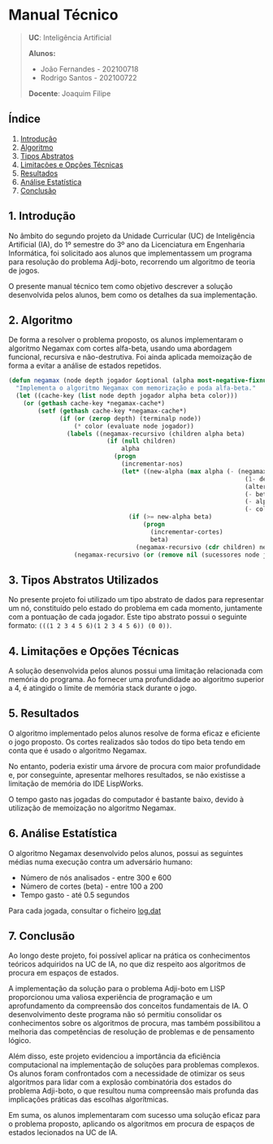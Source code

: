 # Manual Técnico

> **UC**: Inteligência Artificial
>
> **Alunos:**
>
> - João Fernandes - 202100718
> - Rodrigo Santos - 202100722
>
> **Docente**: Joaquim Filipe

## Índice

1. [Introdução](#1-introdução)
2. [Algoritmo](#2-algoritmo)
3. [Tipos Abstratos](#3-tipos-abstratos-utilizados)
4. [Limitações e Opções Técnicas](#4-limitações-e-opções-técnicas)
5. [Resultados](#5-resultados)
6. [Análise Estatística](#6-análise-estatística)
7. [Conclusão](#7-conclusão)

## 1. Introdução

No âmbito do segundo projeto da Unidade Curricular (UC) de Inteligência Artificial (IA), do 1º semestre do 3º ano da Licenciatura em Engenharia Informática,
foi solicitado aos alunos que implementassem um programa para resolução do problema Adji-boto, recorrendo um algoritmo de teoria de jogos.

O presente manual técnico tem como objetivo descrever a solução desenvolvida pelos alunos, bem como os detalhes da sua implementação.

## 2. Algoritmo

De forma a resolver o problema proposto, os alunos implementaram o algoritmo Negamax com cortes alfa-beta, usando uma abordagem funcional, recursiva e não-destrutiva.
Foi ainda aplicada memoização de forma a evitar a análise de estados repetidos.

```lisp
(defun negamax (node depth jogador &optional (alpha most-negative-fixnum) (beta most-positive-fixnum) (color 1))
  "Implementa o algoritmo Negamax com memorização e poda alfa-beta."
  (let ((cache-key (list node depth jogador alpha beta color)))
    (or (gethash cache-key *negamax-cache*)
        (setf (gethash cache-key *negamax-cache*)
              (if (or (zerop depth) (terminalp node))
                  (* color (evaluate node jogador))
                (labels ((negamax-recursivo (children alpha beta)
                           (if (null children)
                               alpha
                             (progn
                               (incrementar-nos)
                               (let* ((new-alpha (max alpha (- (negamax (car children)
                                                                 (1- depth)
                                                                 (alternar-jogador jogador)
                                                                 (- beta)
                                                                 (- alpha)
                                                                 (- color))))))
                                 (if (>= new-alpha beta)
                                     (progn
                                       (incrementar-cortes)
                                       beta)
                                   (negamax-recursivo (cdr children) new-alpha beta)))))))
                  (negamax-recursivo (or (remove nil (sucessores node jogador)) (list node)) alpha beta)))))))
```

## 3. Tipos Abstratos Utilizados

No presente projeto foi utilizado um tipo abstrato de dados para representar um nó, constituído pelo estado
do problema em cada momento, juntamente com a pontuação de cada jogador. Este tipo abstrato possui o
seguinte formato: `(((1 2 3 4 5 6)(1 2 3 4 5 6)) (0 0))`.

## 4. Limitações e Opções Técnicas

A solução desenvolvida pelos alunos possui uma limitação relacionada com memória do programa.
Ao fornecer uma profundidade ao algoritmo superior a 4, é atingido o limite de memória stack durante o jogo.

## 5. Resultados

O algoritmo implementado pelos alunos resolve de forma eficaz e eficiente o jogo proposto.
Os cortes realizados são todos do tipo beta tendo em conta que é usado o algoritmo Negamax.

No entanto, poderia existir uma árvore de procura com maior profundidade e, por conseguinte, apresentar melhores resultados,
se não existisse a limitação de memória do IDE LispWorks.

O tempo gasto nas jogadas do computador é bastante baixo, devido à utilização de memoização no algoritmo Negamax.

## 6. Análise Estatística

O algoritmo Negamax desenvolvido pelos alunos, possui as seguintes médias numa execução contra um
adversário humano:

- Número de nós analisados - entre 300 e 600
- Número de cortes (beta) - entre 100 a 200
- Tempo gasto - até 0.5 segundos

Para cada jogada, consultar o ficheiro [log.dat](./log.dat)

## 7. Conclusão

Ao longo deste projeto, foi possível aplicar na prática os conhecimentos teóricos adquiridos na UC de IA, no que diz respeito aos algoritmos de
procura em espaços de estados.

A implementação da solução para o problema Adji-boto em LISP proporcionou uma valiosa experiência de programação e um aprofundamento da compreensão dos conceitos
fundamentais de IA.
O desenvolvimento deste programa não só permitiu consolidar os conhecimentos sobre os algoritmos de procura, mas também possibilitou a melhoria das competências de
resolução de problemas e de pensamento lógico.

Além disso, este projeto evidenciou a importância da eficiência computacional na implementação de soluções para problemas complexos.
Os alunos foram confrontados com a necessidade de otimizar os seus algoritmos para lidar com a explosão combinatória dos estados do problema Adji-boto, o que resultou
numa compreensão mais profunda das implicações práticas das escolhas algorítmicas.

Em suma, os alunos implementaram com sucesso uma solução eficaz para o problema proposto, aplicando os algoritmos em procura de espaços de estados lecionados
na UC de IA.
